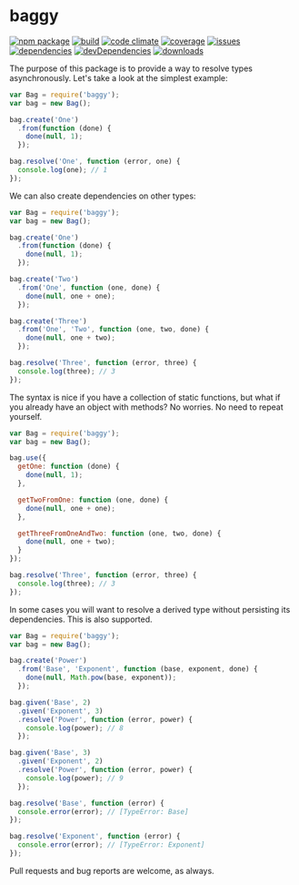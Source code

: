 # baggy
[![npm package](https://badge.fury.io/js/baggy.svg)](http://badge.fury.io/js/baggy)
[![build](https://travis-ci.org/bakerface/baggy.svg?branch=master)](https://travis-ci.org/bakerface/baggy)
[![code climate](https://codeclimate.com/github/bakerface/baggy/badges/gpa.svg)](https://codeclimate.com/github/bakerface/baggy)
[![coverage](https://codeclimate.com/github/bakerface/baggy/badges/coverage.svg)](https://codeclimate.com/github/bakerface/baggy/coverage)
[![issues](https://img.shields.io/github/issues/bakerface/baggy.svg)](https://github.com/bakerface/baggy/issues)
[![dependencies](https://david-dm.org/bakerface/baggy.svg)](https://david-dm.org/bakerface/baggy)
[![devDependencies](https://david-dm.org/bakerface/baggy/dev-status.svg)](https://david-dm.org/bakerface/baggy#info=devDependencies)
[![downloads](http://img.shields.io/npm/dm/baggy.svg)](https://www.npmjs.com/package/baggy)

The purpose of this package is to provide a way to resolve types asynchronously.
Let's take a look at the simplest example:

``` javascript
var Bag = require('baggy');
var bag = new Bag();

bag.create('One')
  .from(function (done) {
    done(null, 1);
  });

bag.resolve('One', function (error, one) {
  console.log(one); // 1
});
```

We can also create dependencies on other types:

``` javascript
var Bag = require('baggy');
var bag = new Bag();

bag.create('One')
  .from(function (done) {
    done(null, 1);
  });

bag.create('Two')
  .from('One', function (one, done) {
    done(null, one + one);
  });

bag.create('Three')
  .from('One', 'Two', function (one, two, done) {
    done(null, one + two);
  });

bag.resolve('Three', function (error, three) {
  console.log(three); // 3
});
```

The syntax is nice if you have a collection of static functions, but what if you
already have an object with methods? No worries. No need to repeat yourself.

``` javascript
var Bag = require('baggy');
var bag = new Bag();

bag.use({
  getOne: function (done) {
    done(null, 1);
  },

  getTwoFromOne: function (one, done) {
    done(null, one + one);
  },

  getThreeFromOneAndTwo: function (one, two, done) {
    done(null, one + two);
  }
});

bag.resolve('Three', function (error, three) {
  console.log(three); // 3
});
```

In some cases you will want to resolve a derived type without persisting its
dependencies. This is also supported.

``` javascript
var Bag = require('baggy');
var bag = new Bag();

bag.create('Power')
  .from('Base', 'Exponent', function (base, exponent, done) {
    done(null, Math.pow(base, exponent));
  });

bag.given('Base', 2)
  .given('Exponent', 3)
  .resolve('Power', function (error, power) {
    console.log(power); // 8
  });

bag.given('Base', 3)
  .given('Exponent', 2)
  .resolve('Power', function (error, power) {
    console.log(power); // 9
  });

bag.resolve('Base', function (error) {
  console.error(error); // [TypeError: Base]
});

bag.resolve('Exponent', function (error) {
  console.error(error); // [TypeError: Exponent]
});
```

Pull requests and bug reports are welcome, as always.
